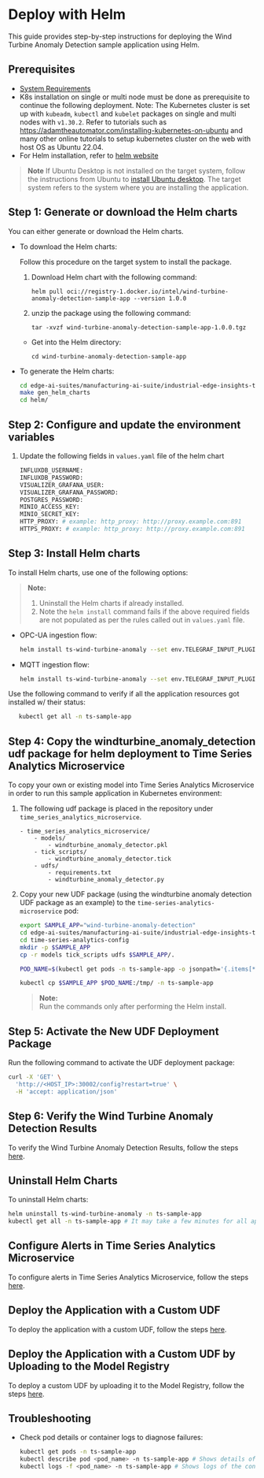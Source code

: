 # Deploy with Helm

This guide provides step-by-step instructions for deploying the Wind Turbine Anomaly Detection sample application using Helm.

## Prerequisites

- [System Requirements](system-requirements.md)
-  K8s installation on single or multi node must be done as prerequisite to continue the following deployment. Note: The Kubernetes cluster is set up with `kubeadm`, `kubectl` and `kubelet` packages on single and multi nodes with `v1.30.2`.
  Refer to tutorials such as <https://adamtheautomator.com/installing-kubernetes-on-ubuntu> and many other
  online tutorials to setup kubernetes cluster on the web with host OS as Ubuntu 22.04.
- For Helm installation, refer to [helm website](https://helm.sh/docs/intro/install/)

> **Note**
> If Ubuntu Desktop is not installed on the target system, follow the instructions from Ubuntu to [install Ubuntu desktop](https://ubuntu.com/tutorials/install-ubuntu-desktop). The target system refers to the system where you are installing the application.

## Step 1: Generate or download the Helm charts

You can either generate or download the Helm charts.

- To download the Helm charts:

    Follow this procedure on the target system to install the package.

    1. Download Helm chart with the following command:

        `helm pull oci://registry-1.docker.io/intel/wind-turbine-anomaly-detection-sample-app --version 1.0.0`

    2. unzip the package using the following command:

        `tar -xvzf wind-turbine-anomaly-detection-sample-app-1.0.0.tgz`

    - Get into the Helm directory:

        `cd wind-turbine-anomaly-detection-sample-app`

- To generate the Helm charts:
   
    ```bash
    cd edge-ai-suites/manufacturing-ai-suite/industrial-edge-insights-time-series # path relative to git clone folder
    make gen_helm_charts
    cd helm/
    ```

## Step 2: Configure and update the environment variables

1. Update the following fields in `values.yaml` file of the helm chart

    ``` sh
    INFLUXDB_USERNAME:
    INFLUXDB_PASSWORD:
    VISUALIZER_GRAFANA_USER:
    VISUALIZER_GRAFANA_PASSWORD:
    POSTGRES_PASSWORD:
    MINIO_ACCESS_KEY:  
    MINIO_SECRET_KEY: 
    HTTP_PROXY: # example: http_proxy: http://proxy.example.com:891
    HTTPS_PROXY: # example: http_proxy: http://proxy.example.com:891
    ```

## Step 3: Install Helm charts 

To install Helm charts, use one of the following options:

> **Note:**
> 1. Uninstall the Helm charts if already installed.
> 2. Note the `helm install` command fails if the above required fields are not populated
>    as per the rules called out in `values.yaml` file.

- OPC-UA ingestion flow:

    ```bash
    helm install ts-wind-turbine-anomaly --set env.TELEGRAF_INPUT_PLUGIN=opcua . -n ts-sample-app --create-namespace
    ```

- MQTT ingestion flow:

    ```bash
    helm install ts-wind-turbine-anomaly --set env.TELEGRAF_INPUT_PLUGIN=mqtt_consumer . -n ts-sample-app --create-namespace
    ```
Use the following command to verify if all the application resources got installed w/ their status:

```bash
   kubectl get all -n ts-sample-app
```

## Step 4: Copy the windturbine_anomaly_detection udf package for helm deployment to Time Series Analytics Microservice

To copy your own or existing model into Time Series Analytics Microservice in order to run this sample application in Kubernetes environment:

1. The following udf package is placed in the repository under `time_series_analytics_microservice`. 

    ```
    - time_series_analytics_microservice/
        - models/
            - windturbine_anomaly_detector.pkl
        - tick_scripts/
            - windturbine_anomaly_detector.tick
        - udfs/
            - requirements.txt
            - windturbine_anomaly_detector.py
    ```

2. Copy your new UDF package (using the windturbine anomaly detection UDF package as an example) to the `time-series-analytics-microservice` pod:
    ```sh
    export SAMPLE_APP="wind-turbine-anomaly-detection"
    cd edge-ai-suites/manufacturing-ai-suite/industrial-edge-insights-time-series/apps/wind-turbine-anomaly-detection # path relative to git clone folder
    cd time-series-analytics-config
    mkdir -p $SAMPLE_APP
    cp -r models tick_scripts udfs $SAMPLE_APP/.

    POD_NAME=$(kubectl get pods -n ts-sample-app -o jsonpath='{.items[*].metadata.name}' | tr ' ' '\n' | grep deployment-time-series-analytics-microservice | head -n 1)

    kubectl cp $SAMPLE_APP $POD_NAME:/tmp/ -n ts-sample-app
    ```
   > **Note:**  
   > Run the commands only after performing the Helm install.

## Step 5: Activate the New UDF Deployment Package

Run the following command to activate the UDF deployment package:
```sh
curl -X 'GET' \
  'http://<HOST_IP>:30002/config?restart=true' \
  -H 'accept: application/json'
```

## Step 6: Verify the Wind Turbine Anomaly Detection Results

To verify the Wind Turbine Anomaly Detection Results, follow the steps [here](get-started.md#verify-the-wind-turbine-anomaly-detection-results).

## Uninstall Helm Charts

To uninstall Helm charts:

```sh
helm uninstall ts-wind-turbine-anomaly -n ts-sample-app
kubectl get all -n ts-sample-app # It may take a few minutes for all application resources to be cleaned up.
```

## Configure Alerts in Time Series Analytics Microservice

To configure alerts in Time Series Analytics Microservice, follow the steps [here](./how-to-configure-alerts.md#helm-deployment).

## Deploy the Application with a Custom UDF

To deploy the application with a custom UDF, follow the steps [here](./how-to-configure-custom-udf.md#helm-deployment).

## Deploy the Application with a Custom UDF by Uploading to the Model Registry

To deploy a custom UDF by uploading it to the Model Registry, follow the steps [here](./how-to-configure-custom-udf.md#with-model-registry).

## Troubleshooting

- Check pod details or container logs to diagnose failures:
    ```sh
    kubectl get pods -n ts-sample-app
    kubectl describe pod <pod_name> -n ts-sample-app # Shows details of the pod
    kubectl logs -f <pod_name> -n ts-sample-app # Shows logs of the container in the pod
    ```
